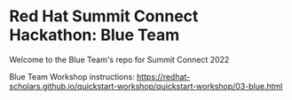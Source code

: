 # Red Hat Summit Connect Hackathon: Blue Team

Welcome to the Blue Team's repo for Summit Connect 2022

Blue Team Workshop instructions: https://redhat-scholars.github.io/quickstart-workshop/quickstart-workshop/03-blue.html

